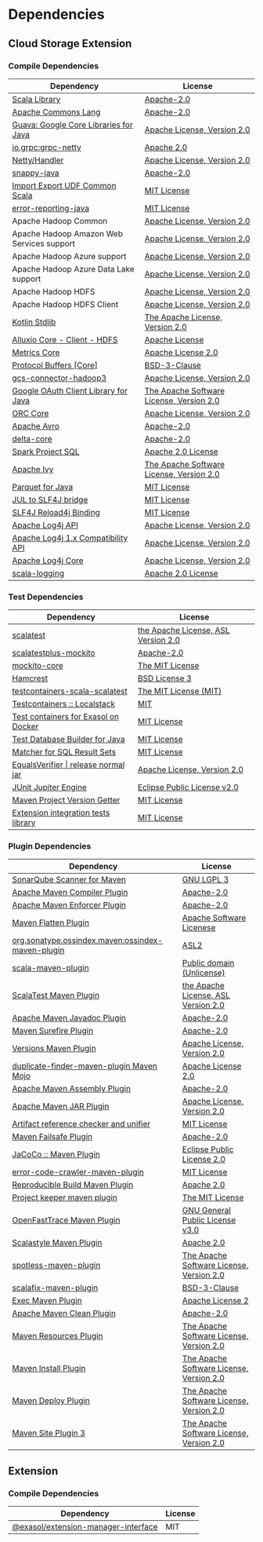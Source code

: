 <!-- @formatter:off -->
# Dependencies

## Cloud Storage Extension

### Compile Dependencies

| Dependency                                 | License                                       |
| ------------------------------------------ | --------------------------------------------- |
| [Scala Library][0]                         | [Apache-2.0][1]                               |
| [Apache Commons Lang][2]                   | [Apache-2.0][3]                               |
| [Guava: Google Core Libraries for Java][4] | [Apache License, Version 2.0][5]              |
| [io.grpc:grpc-netty][6]                    | [Apache 2.0][7]                               |
| [Netty/Handler][8]                         | [Apache License, Version 2.0][1]              |
| [snappy-java][9]                           | [Apache-2.0][10]                              |
| [Import Export UDF Common Scala][11]       | [MIT License][12]                             |
| [error-reporting-java][13]                 | [MIT License][14]                             |
| Apache Hadoop Common                       | [Apache License, Version 2.0][3]              |
| Apache Hadoop Amazon Web Services support  | [Apache License, Version 2.0][3]              |
| Apache Hadoop Azure support                | [Apache License, Version 2.0][3]              |
| Apache Hadoop Azure Data Lake support      | [Apache License, Version 2.0][3]              |
| Apache Hadoop HDFS                         | [Apache License, Version 2.0][3]              |
| Apache Hadoop HDFS Client                  | [Apache License, Version 2.0][3]              |
| [Kotlin Stdlib][15]                        | [The Apache License, Version 2.0][5]          |
| [Alluxio Core - Client - HDFS][16]         | [Apache License][17]                          |
| [Metrics Core][18]                         | [Apache License 2.0][10]                      |
| [Protocol Buffers [Core]][19]              | [BSD-3-Clause][20]                            |
| [gcs-connector-hadoop3][21]                | [Apache License, Version 2.0][5]              |
| [Google OAuth Client Library for Java][22] | [The Apache Software License, Version 2.0][3] |
| [ORC Core][23]                             | [Apache License, Version 2.0][3]              |
| [Apache Avro][24]                          | [Apache-2.0][3]                               |
| [delta-core][25]                           | [Apache-2.0][26]                              |
| [Spark Project SQL][27]                    | [Apache 2.0 License][28]                      |
| [Apache Ivy][29]                           | [The Apache Software License, Version 2.0][5] |
| [Parquet for Java][30]                     | [MIT License][31]                             |
| [JUL to SLF4J bridge][32]                  | [MIT License][33]                             |
| [SLF4J Reload4j Binding][34]               | [MIT License][33]                             |
| [Apache Log4j API][35]                     | [Apache License, Version 2.0][3]              |
| [Apache Log4j 1.x Compatibility API][36]   | [Apache License, Version 2.0][3]              |
| [Apache Log4j Core][37]                    | [Apache License, Version 2.0][3]              |
| [scala-logging][38]                        | [Apache 2.0 License][28]                      |

### Test Dependencies

| Dependency                                 | License                                   |
| ------------------------------------------ | ----------------------------------------- |
| [scalatest][39]                            | [the Apache License, ASL Version 2.0][26] |
| [scalatestplus-mockito][40]                | [Apache-2.0][26]                          |
| [mockito-core][41]                         | [The MIT License][42]                     |
| [Hamcrest][43]                             | [BSD License 3][44]                       |
| [testcontainers-scala-scalatest][45]       | [The MIT License (MIT)][46]               |
| [Testcontainers :: Localstack][47]         | [MIT][48]                                 |
| [Test containers for Exasol on Docker][49] | [MIT License][50]                         |
| [Test Database Builder for Java][51]       | [MIT License][52]                         |
| [Matcher for SQL Result Sets][53]          | [MIT License][54]                         |
| [EqualsVerifier \| release normal jar][55] | [Apache License, Version 2.0][3]          |
| [JUnit Jupiter Engine][56]                 | [Eclipse Public License v2.0][57]         |
| [Maven Project Version Getter][58]         | [MIT License][59]                         |
| [Extension integration tests library][60]  | [MIT License][61]                         |

### Plugin Dependencies

| Dependency                                              | License                                       |
| ------------------------------------------------------- | --------------------------------------------- |
| [SonarQube Scanner for Maven][62]                       | [GNU LGPL 3][63]                              |
| [Apache Maven Compiler Plugin][64]                      | [Apache-2.0][3]                               |
| [Apache Maven Enforcer Plugin][65]                      | [Apache-2.0][3]                               |
| [Maven Flatten Plugin][66]                              | [Apache Software Licenese][3]                 |
| [org.sonatype.ossindex.maven:ossindex-maven-plugin][67] | [ASL2][5]                                     |
| [scala-maven-plugin][68]                                | [Public domain (Unlicense)][69]               |
| [ScalaTest Maven Plugin][70]                            | [the Apache License, ASL Version 2.0][26]     |
| [Apache Maven Javadoc Plugin][71]                       | [Apache-2.0][3]                               |
| [Maven Surefire Plugin][72]                             | [Apache-2.0][3]                               |
| [Versions Maven Plugin][73]                             | [Apache License, Version 2.0][3]              |
| [duplicate-finder-maven-plugin Maven Mojo][74]          | [Apache License 2.0][28]                      |
| [Apache Maven Assembly Plugin][75]                      | [Apache-2.0][3]                               |
| [Apache Maven JAR Plugin][76]                           | [Apache License, Version 2.0][3]              |
| [Artifact reference checker and unifier][77]            | [MIT License][78]                             |
| [Maven Failsafe Plugin][79]                             | [Apache-2.0][3]                               |
| [JaCoCo :: Maven Plugin][80]                            | [Eclipse Public License 2.0][81]              |
| [error-code-crawler-maven-plugin][82]                   | [MIT License][83]                             |
| [Reproducible Build Maven Plugin][84]                   | [Apache 2.0][5]                               |
| [Project keeper maven plugin][85]                       | [The MIT License][86]                         |
| [OpenFastTrace Maven Plugin][87]                        | [GNU General Public License v3.0][88]         |
| [Scalastyle Maven Plugin][89]                           | [Apache 2.0][28]                              |
| [spotless-maven-plugin][90]                             | [The Apache Software License, Version 2.0][3] |
| [scalafix-maven-plugin][91]                             | [BSD-3-Clause][20]                            |
| [Exec Maven Plugin][92]                                 | [Apache License 2][3]                         |
| [Apache Maven Clean Plugin][93]                         | [Apache-2.0][3]                               |
| [Maven Resources Plugin][94]                            | [The Apache Software License, Version 2.0][5] |
| [Maven Install Plugin][95]                              | [The Apache Software License, Version 2.0][5] |
| [Maven Deploy Plugin][96]                               | [The Apache Software License, Version 2.0][5] |
| [Maven Site Plugin 3][97]                               | [The Apache Software License, Version 2.0][5] |

## Extension

### Compile Dependencies

| Dependency                                | License |
| ----------------------------------------- | ------- |
| [@exasol/extension-manager-interface][98] | MIT     |

[0]: https://www.scala-lang.org/
[1]: https://www.apache.org/licenses/LICENSE-2.0
[2]: https://commons.apache.org/proper/commons-lang/
[3]: https://www.apache.org/licenses/LICENSE-2.0.txt
[4]: https://github.com/google/guava
[5]: http://www.apache.org/licenses/LICENSE-2.0.txt
[6]: https://github.com/grpc/grpc-java
[7]: https://opensource.org/licenses/Apache-2.0
[8]: https://netty.io/netty-handler/
[9]: https://github.com/xerial/snappy-java
[10]: https://www.apache.org/licenses/LICENSE-2.0.html
[11]: https://github.com/exasol/import-export-udf-common-scala/
[12]: https://github.com/exasol/import-export-udf-common-scala/blob/main/LICENSE
[13]: https://github.com/exasol/error-reporting-java/
[14]: https://github.com/exasol/error-reporting-java/blob/main/LICENSE
[15]: https://kotlinlang.org/
[16]: https://www.alluxio.io/alluxio-dora/alluxio-core/alluxio-core-client/alluxio-core-client-hdfs/
[17]: https://github.com/alluxio/alluxio/blob/master/LICENSE
[18]: https://metrics.dropwizard.io/metrics-core
[19]: https://github.com/protocolbuffers/protobuf/tree/main/java
[20]: https://opensource.org/licenses/BSD-3-Clause
[21]: https://github.com/GoogleCloudDataproc/hadoop-connectors/tree/master/gcs
[22]: https://github.com/googleapis/google-oauth-java-client
[23]: https://orc.apache.org/
[24]: https://avro.apache.org
[25]: https://delta.io/
[26]: http://www.apache.org/licenses/LICENSE-2.0
[27]: https://spark.apache.org/
[28]: http://www.apache.org/licenses/LICENSE-2.0.html
[29]: http://ant.apache.org/ivy/
[30]: https://github.com/exasol/parquet-io-java/
[31]: https://github.com/exasol/parquet-io-java/blob/main/LICENSE
[32]: http://www.slf4j.org
[33]: http://www.opensource.org/licenses/mit-license.php
[34]: http://reload4j.qos.ch
[35]: https://logging.apache.org/log4j/2.x/log4j-api/
[36]: https://logging.apache.org/log4j/2.x/
[37]: https://logging.apache.org/log4j/2.x/log4j-core/
[38]: https://github.com/lightbend/scala-logging
[39]: http://www.scalatest.org
[40]: https://github.com/scalatest/scalatestplus-mockito
[41]: https://github.com/mockito/mockito
[42]: https://github.com/mockito/mockito/blob/main/LICENSE
[43]: http://hamcrest.org/JavaHamcrest/
[44]: http://opensource.org/licenses/BSD-3-Clause
[45]: https://github.com/testcontainers/testcontainers-scala
[46]: https://opensource.org/licenses/MIT
[47]: https://testcontainers.org
[48]: http://opensource.org/licenses/MIT
[49]: https://github.com/exasol/exasol-testcontainers/
[50]: https://github.com/exasol/exasol-testcontainers/blob/main/LICENSE
[51]: https://github.com/exasol/test-db-builder-java/
[52]: https://github.com/exasol/test-db-builder-java/blob/main/LICENSE
[53]: https://github.com/exasol/hamcrest-resultset-matcher/
[54]: https://github.com/exasol/hamcrest-resultset-matcher/blob/main/LICENSE
[55]: https://www.jqno.nl/equalsverifier
[56]: https://junit.org/junit5/
[57]: https://www.eclipse.org/legal/epl-v20.html
[58]: https://github.com/exasol/maven-project-version-getter/
[59]: https://github.com/exasol/maven-project-version-getter/blob/main/LICENSE
[60]: https://github.com/exasol/extension-manager/
[61]: https://github.com/exasol/extension-manager/blob/main/LICENSE
[62]: http://sonarsource.github.io/sonar-scanner-maven/
[63]: http://www.gnu.org/licenses/lgpl.txt
[64]: https://maven.apache.org/plugins/maven-compiler-plugin/
[65]: https://maven.apache.org/enforcer/maven-enforcer-plugin/
[66]: https://www.mojohaus.org/flatten-maven-plugin/
[67]: https://sonatype.github.io/ossindex-maven/maven-plugin/
[68]: http://github.com/davidB/scala-maven-plugin
[69]: http://unlicense.org/
[70]: https://www.scalatest.org/user_guide/using_the_scalatest_maven_plugin
[71]: https://maven.apache.org/plugins/maven-javadoc-plugin/
[72]: https://maven.apache.org/surefire/maven-surefire-plugin/
[73]: https://www.mojohaus.org/versions/versions-maven-plugin/
[74]: https://basepom.github.io/duplicate-finder-maven-plugin
[75]: https://maven.apache.org/plugins/maven-assembly-plugin/
[76]: https://maven.apache.org/plugins/maven-jar-plugin/
[77]: https://github.com/exasol/artifact-reference-checker-maven-plugin/
[78]: https://github.com/exasol/artifact-reference-checker-maven-plugin/blob/main/LICENSE
[79]: https://maven.apache.org/surefire/maven-failsafe-plugin/
[80]: https://www.jacoco.org/jacoco/trunk/doc/maven.html
[81]: https://www.eclipse.org/legal/epl-2.0/
[82]: https://github.com/exasol/error-code-crawler-maven-plugin/
[83]: https://github.com/exasol/error-code-crawler-maven-plugin/blob/main/LICENSE
[84]: http://zlika.github.io/reproducible-build-maven-plugin
[85]: https://github.com/exasol/project-keeper/
[86]: https://github.com/exasol/project-keeper/blob/main/LICENSE
[87]: https://github.com/itsallcode/openfasttrace-maven-plugin
[88]: https://www.gnu.org/licenses/gpl-3.0.html
[89]: http://www.scalastyle.org
[90]: https://github.com/diffplug/spotless
[91]: https://github.com/evis/scalafix-maven-plugin
[92]: https://www.mojohaus.org/exec-maven-plugin
[93]: https://maven.apache.org/plugins/maven-clean-plugin/
[94]: http://maven.apache.org/plugins/maven-resources-plugin/
[95]: http://maven.apache.org/plugins/maven-install-plugin/
[96]: http://maven.apache.org/plugins/maven-deploy-plugin/
[97]: http://maven.apache.org/plugins/maven-site-plugin/
[98]: https://registry.npmjs.org/@exasol/extension-manager-interface/-/extension-manager-interface-0.3.1.tgz
